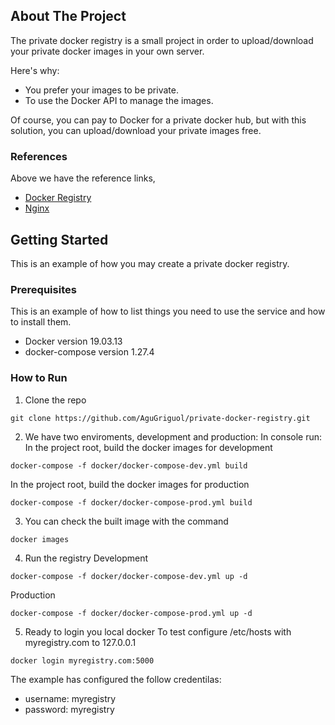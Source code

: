 ## About The Project

The private docker registry is a small project in order to upload/download your private docker images in your own server.

Here's why:
* You prefer your images to be private.
* To use the Docker API to manage the images.

Of course, you can pay to Docker for a private docker hub, but with this solution, you can upload/download your private images free.

### References
Above we have the reference links, 
* [Docker Registry](https://docs.docker.com/registry/deploying/)
* [Nginx](https://docs.nginx.com/nginx/admin-guide/web-server/reverse-proxy/)

## Getting Started

This is an example of how you may create a private docker registry.

### Prerequisites

This is an example of how to list things you need to use the service and how to install them.
* Docker version 19.03.13
* docker-compose version 1.27.4
<!-- * HTTP Domain, this example has configured "myregistry.com"
* Valid SSL for HTTP Domain -->

### How to Run

1. Clone the repo
```
git clone https://github.com/AguGriguol/private-docker-registry.git
```
2. We have two enviroments, development and production: 
In console run:
In the project root, build the docker images for development
```
docker-compose -f docker/docker-compose-dev.yml build
```
In the project root, build the docker images for production
```
docker-compose -f docker/docker-compose-prod.yml build
```
3. You can check the built image with the command
```
docker images
```
4. Run the registry
Development
```
docker-compose -f docker/docker-compose-dev.yml up -d
```
Production
```
docker-compose -f docker/docker-compose-prod.yml up -d
```
5. Ready to login you local docker
To test configure /etc/hosts with myregistry.com to 127.0.0.1
```
docker login myregistry.com:5000
```
The example has configured the follow credentilas:
* username: myregistry
* password: myregistry